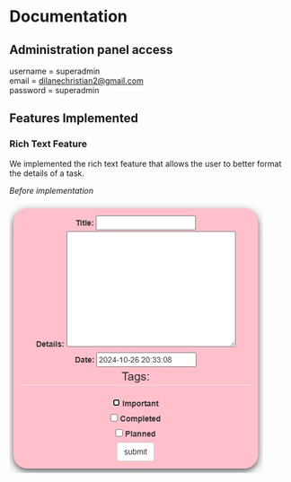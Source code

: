 # Documentation

## Administration panel access

username = superadmin \
email = <dilanechristian2@gmail.com> \
password = superadmin

## Features Implemented

### Rich Text Feature

We implemented the rich text feature that allows the user to better format the details of a task.

*Before implementation*

![Before implementing rich text feature](resources/img1.png)
